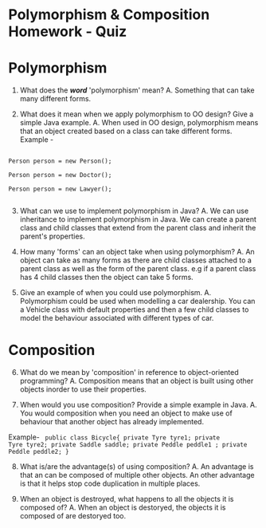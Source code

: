 # Polymorphism & Composition Homework - Quiz

# Polymorphism

1. What does the ___word___ 'polymorphism' mean?
A. Something that can take many different forms.

2. What does it mean when we apply polymorphism to OO design? Give a simple Java example.
A. When used in OO design, polymorphism means that an object created based on a class can take different forms.
Example -
<code>
Person person = new Person(); <br />
Person person = new Doctor(); <br />
Person person = new Lawyer(); <br />
</code>

3. What can we use to implement polymorphism in Java?
A. We can use inheritance to implement polymorphism in Java. 
We can create a parent class and child classes that extend from
the parent class and inherit the parent's properties.

4. How many 'forms' can an object take when using polymorphism?
A. An object can take as many forms as there are child classes 
attached to a parent class as well as the form of the parent class. 
e.g if a parent class has 4 child classes then the object can 
take 5 forms. 

5. Give an example of when you could use polymorphism.
A. Polymorphism could be used when modelling a car
dealership. You can a Vehicle class with default properties
and then a few child classes to model the behaviour associated 
with different types of car.



# Composition

6. What do we mean by 'composition' in reference to object-oriented programming?
A. Composition means that an object is built using other objects inorder to use their 
properties.

7. When would you use composition? Provide a simple example in Java.
A. You would composition when you need an object to make use of behaviour
that another object has already implemented.

Example-
<code>
public class Bicycle{
    private Tyre tyre1; 
    private Tyre tyre2; 
    private Saddle saddle; 
    private Peddle peddle1 ;
    private Peddle peddle2; 
}
</code>

8. What is/are the advantage(s) of using composition?
A. An advantage is that an can be composed of multiple other objects.
An other advantage is that it helps stop code duplication in multiple places.

9. When an object is destroyed, what happens to all the objects it is composed of?
A. When an object is destoryed, the objects it is composed of are destoryed too.